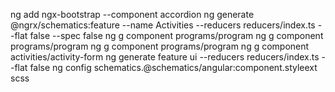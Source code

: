 ng add ngx-bootstrap  --component accordion
ng generate @ngrx/schematics:feature --name Activities --reducers reducers/index.ts --flat false --spec false
ng g component programs/program
ng g component programs/program
ng g component programs/program
ng g component activities/activity-form
ng generate feature ui --reducers reducers/index.ts --flat false
ng config schematics.@schematics/angular:component.styleext scss